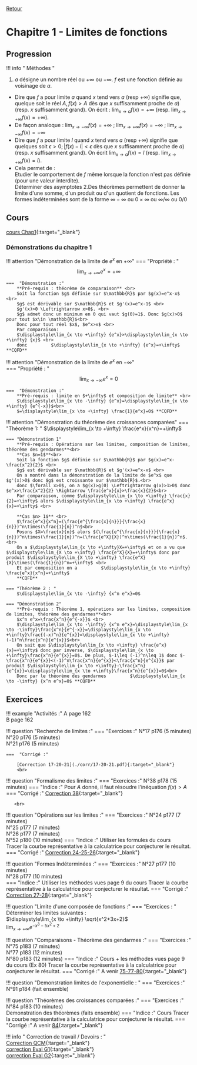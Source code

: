 [Retour](../../Chap.md)
# Chapitre 1 - Limites de fonctions
## Progression
!!! info " Méthodes "
   1. $a$ désigne un nombre réel ou $+\infty$ ou $-\infty$. $f$ est une fonction définie au voisinage de $a$.
   - Dire que $f$ a pour limite $a$ quand $x$ tend vers $a$ (resp $+\infty$) signifie que, quelque soit le réel $A,f(x)>A$ dès que $x$ suffisamment proche de $a$)(resp. $x$ suffisamment grand). On écrit : $\displaystyle\lim_{x \to a} f(x)=+\infty$ (resp. $\displaystyle\lim_{x \to +\infty} f(x)=+\infty$).
   - De façon analoque : $\displaystyle\lim_{x \to -\infty} f(x)=+\infty$ ;  $\displaystyle\lim_{x \to +\infty} f(x)=-\infty$ ;  $\displaystyle\lim_{x \to -\infty} f(x)=-\infty$
   - Dire que $f$ a pour limite $l$ quand $x$ tend vers $a$ (resp $+\infty$) signifie que quelques soit $\epsilon>0; |f(x)-l|<\epsilon$ dès que $x$ suffisamment proche de $a$)(resp. $x$ suffisamment grand). On écrit $\displaystyle\lim_{x \to a} f(x)=l$ (resp. $\displaystyle\lim_{x \to +\infty} f(x)=l$).
   - Cela permet de :  
     Etudier le comportement de $f$ même lorsque la fonction n'est pas définie (pour une valeur interdite).  
     Déterminer des asymptotes
   2.Des théorèmes permettent de donner la limite d'une somme, d'un produit ou d'un quotient de fonctions. Les formes indéterminées sont de la forme $\infty -\infty$ ou $0\times \infty$ ou $\infty / \infty$ ou $0/0$
    
    
## Cours 

[cours Chap1](./Cours-Chap1.pdf){:target="_blank"}

### Démonstrations du chapitre 1
!!! attention "Démonstration de la limite de $e^x$ en $+\infty$"
    ===  "Propriété : "
        $$\displaystyle\lim_{x \to +\infty} {e^x}=+\infty$$
    
    ===  "Démonstration :"
        **Pré-requis : théorème de comparaison** <br>
        Soit la fonction $g$ définie sur $\mathbb{R}$ par $g(x)=e^x-x$ <br>
        $g$ est dérivable sur $\mathbb{R}$ et $g'(x)=e^x-1$ <br>
        $g'(x)>0 \Leftrightarrow x>0$. <br>
        $g$ admet donc un minimum en 0 qui vaut $g(0)=1$. Donc $g(x)>0$ pour tout $x\in \mathbb{R}$<br>
        Donc pour tout réel $x$, $e^x>x$ <br>
        Par comparaison: 
        $\displaystyle\lim_{x \to +\infty} {e^x}>\displaystyle\lim_{x \to +\infty} {x}$ <br>
        donc         $\displaystyle\lim_{x \to +\infty} {e^x}=+\infty$ **CQFD**
       
!!! attention  "Démonstration de la limite de $e^x$ en $-\infty$"  
    ===  "Propriété : "
        $$\displaystyle\lim_{x \to -\infty} {e^x}=0$$
    
    ===  "Démonstration :"
        **Pré-requis : limite en $+\infty$ et composition de limite** <br>
        $\displaystyle\lim_{x \to -\infty} {e^x}=\displaystyle\lim_{x \to +\infty} {e^{-x}}$<br>
        $=\displaystyle\lim_{x \to +\infty} \frac{1}{e^x}=0$ **CQFD**

!!! attention "Démonstration du théorème des croissances comparées"
    === "Théorème 1: "
        $\displaystyle\lim_{x \to +\infty} \frac{e^x}{x^n}=+\infty$
        
    === "Démonstration 1"
        **Pré-requis : Opérations sur les limites, composition de limites, théorème des gendarmes**<br>
        **Cas $n=1$**<br>
        Soit la fonction $g$ définie sur $\mathbb{R}$ par $g(x)=e^x-\frac{x^2}{2}$ <br>
        $g$ est dérivable sur $\mathbb{R}$ et $g'(x)=e^x-x$ <br>
        On a montré dans la démonstration de la limite de $e^x$ que $g'(x)>0$ donc $g$ est croissante sur $\mathbb{R}$.<br>
        donc $\forall x>0$, on a $g(x)>g(0) \Leftrightarrow g(x)>1>0$ donc $e^x>\frac{x^2}{2} \Rightarrow \frac{e^x}{x}>\frac{x}{2}$<br>
        Par comparaison, comme $\displaystyle\lim_{x \to +\infty} \frac{x}{2}=+\infty$ alors $\displaystyle\lim_{x \to +\infty} \frac{e^x}{x}=+\infty$ <br>
        
        **Cas $n> 1$** <br>
        $\frac{e^x}{x^n}=(\frac{e^{\frac{x}{n}}}{\frac{x}{n}})^n\times(\frac{1}{n})^n$<br>
        Posons $X=\frac{x}{n}$ alors $(\frac{e^{\frac{x}{n}}}{\frac{x}{n}})^n\times(\frac{1}{n})^n=(\frac{e^X}{X})^n\times(\frac{1}{n})^n$. <br>
        On a $\displaystyle\lim_{x \to +\infty}X=+\infty$ et on a vu que $\displaystyle\lim_{X \to +\infty} \frac{e^X}{X}=+\infty$ donc par produit $\displaystyle\lim_{X \to +\infty} \frac{e^X}{X}\times(\frac{1}{n})^n=+\infty$ <br>
        Et par composition on a         $\displaystyle\lim_{x \to +\infty} \frac{e^x}{x^n}=+\infty$
        **CQFD**
        
    === "Théorème 2 : "
        $\displaystyle\lim_{x \to -\infty} {x^n e^x}=0$
        
    === "Démonstration 2"
        **Pré-requis : Théorème 1, opérations sur les limites, composition de limites, théorème des gendarmes**<br>
        $x^n e^x=\frac{x^n}{e^{-x}}$ <br>
        $\displaystyle\lim_{x \to -\infty} {x^n e^x}=\displaystyle\lim_{x \to -\infty}\frac{x^n}{e^{-x}}=\displaystyle\lim_{x \to +\infty}\frac{(-x)^n}{e^{x}}=\displaystyle\lim_{x \to +\infty}(-1)^n\frac{x^n}{e^{x}}$<br>
        On sait que $\displaystyle\lim_{x \to +\infty} \frac{e^x}{x}=+\infty$ donc par inverse, $\displaystyle\lim_{x \to +\infty}\frac{x^n}{e^{x}}=0$. De plus, $-1\leq (-1)^n\leq 1$ donc $-\frac{x^n}{e^{x}}<(-1)^n\frac{x^n}{e^{x}}<\frac{x^n}{e^{x}}$ par produit $\displaystyle\lim_{x \to +\infty}-\frac{x^n}{e^{x}}=\displaystyle\lim_{x \to +\infty}\frac{x^n}{e^{x}}=0$<br>
        Donc par le théorème des gendarmes         $\displaystyle\lim_{x \to -\infty} {x^n e^x}=0$ **CQFD**
      
        
## Exercices 
!!! example "Activités :" 
    A page 162 <br>
    B page 162

!!! question "Recherche de limites :"
    ===  "Exercices  :"
        N°17 p176 (5 minutes)<br>
        N°20 p176 (5 minutes)<br>
        N°21 p176 (5 minutes)<br>
        
    ===  "Corrigé :"
        
        [Correction 17-20-21](./corr/17-20-21.pdf){:target="_blank"}
        <br>
      
!!! question "Formalisme des limites :"
    === "Exercices :"
        N°38 p178 (15 minutes)
    === "Indice :"
        Pour $A$ donné, il faut résoudre l'inéquation $f(x)>A$
    === "Corrigé :"
        [Correction 38](./corr/38.pdf){:target="_blank"}  

       <br>
!!! question "Opérations sur les limites :"
    === "Exercices :"
        N°24 p177 (7 minutes)<br>
        N°25 p177 (7 minutes)<br>
        N°26 p177 (7 minutes)<br>
        N°52 p180 (10 minutes)
    === "Indice :"
        Utiliser les formules du cours <br>
        Tracer la courbe représentative à la calculatrice pour conjecturer le résultat.
    === "Corrigé :"
         [Correction 24-25-26](./corr/24-25-26-54.pdf){:target="_blank"}  

!!! question "Formes Indéterminées :"
    === "Exercices :"
        N°27 p177 (10 minutes)<br>
        N°28 p177 (10 minutes)<br>
    === "Indice :"
        Utiliser les méthodes vues page 9 du cours
        Tracer la courbe représentative à la calculatrice pour conjecturer le résultat.
    === "Corrigé :"
         [Correction 27-28](./corr/27-28.pdf){:target="_blank"}  

    
!!! question "Limite d'une composée de fonctions :" 
    === "Exercices : "
        Déterminer les limites suivantes :  
        $\displaystyle\lim_{x \to +\infty} \sqrt{x^2+3x+2}$  
        $\displaystyle\lim_{x \to +\infty} e^{-x^3-5x^2+2}$  


    
!!! question "Comparaisons - Théorème des gendarmes :"
    === "Exercices :"
        N°75 p183 (7 minutes)<br>
        N°77 p183 (12 minutes)<br>
        N°80 p183 (12 minutes)
    === "Indice :"
        Cours + les méthodes vues page 9 du cours (Ex 80)
        Tracer la courbe représentative à la calculatrice pour conjecturer le résultat.
    === "Corrigé :"
         A venir
         [75-77-80](./corr/75-77-80.pdf){:target="_blank"}  

!!! question "Demonstration limites de l'exponentielle : "
    === "Exercices :"
        N°91 p184 (fait ensemble)<br>
    
!!! question "Théorèmes des croissances comparées :"
    === "Exercices :"
        N°84 p183 (10 minutes)<br>
        Demonstration des théorèmes (faits ensemble)
    === "Indice :"
        Cours
        Tracer la courbe représentative à la calculatrice pour conjecturer le résultat.
    === "Corrigé :"
         A venir
         [84](./corr/84.pdf){:target="_blank"}  


!!! info " Correction de travail / Devoirs : "  
    [Correction QCM](./corr/CorrectionQCM.pdf){:target="_blank"}   
    [correction Eval G1](./corr/EvalG1.pdf){:target="_blank"}  
    [correction Eval G2](./corr/EvalG2.pdf){:target="_blank"}  
    




